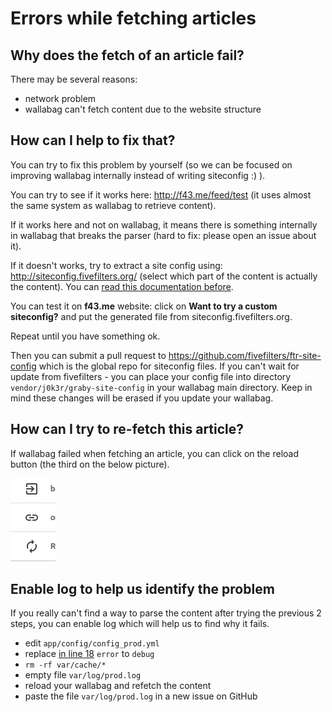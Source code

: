 # Errors while fetching articles

## Why does the fetch of an article fail?

There may be several reasons:

-   network problem
-   wallabag can't fetch content due to the website structure

## How can I help to fix that?

You can try to fix this problem by yourself (so we can be focused on
improving wallabag internally instead of writing siteconfig :) ).

You can try to see if it works here:
[<http://f43.me/feed/test>](http://f43.me/feed/test) (it uses almost the
same system as wallabag to retrieve content).

If it works here and not on wallabag, it means there is something
internally in wallabag that breaks the parser (hard to fix: please open
an issue about it).

If it doesn't works, try to extract a site config using:
[<http://siteconfig.fivefilters.org/>](http://siteconfig.fivefilters.org/)
(select which part of the content is actually the content). You can
[read this documentation
before](http://help.fivefilters.org/customer/en/portal/articles/223153-site-patterns).

You can test it on **f43.me** website: click on **Want to try a custom
siteconfig?** and put the generated file from
siteconfig.fivefilters.org.

Repeat until you have something ok.

Then you can submit a pull request to
[<https://github.com/fivefilters/ftr-site-config>](https://github.com/fivefilters/ftr-site-config)
which is the global repo for siteconfig files.
If you can't wait for update from fivefilters - you can place your config file into directory 
`vendor/j0k3r/graby-site-config` in your wallabag main directory.
Keep in mind these changes will be erased if you update your wallabag.

## How can I try to re-fetch this article?

If wallabag failed when fetching an article, you can click on the reload
button (the third on the below picture).

![Refetch content](../../img/user/refetch.png)

## Enable log to help us identify the problem

If you really can't find a way to parse the content after trying the previous 2 steps, you can enable log which will help us to find why it fails.

- edit `app/config/config_prod.yml`
- replace [in line 18](https://github.com/wallabag/wallabag/blob/master/app/config/config_prod.yml#L18) `error` to `debug`
- `rm -rf var/cache/*`
- empty file `var/log/prod.log`
- reload your wallabag and refetch the content
- paste the file `var/log/prod.log` in a new issue on GitHub
